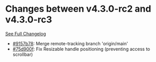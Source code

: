 # Changes between v4.3.0-rc2 and v4.3.0-rc3

[See Full Changelog](https://github.com/pydio/cells/compare/v4.3.0-rc2...v4.3.0-rc3)

- [#9157b78](https://github.com/pydio/cells/commit/9157b784f7da3871f5fe5bbf806cd4df8c908b9c): Merge remote-tracking branch 'origin/main'
- [#75d900f](https://github.com/pydio/cells/commit/75d900f89b06c6077fb67a8b020dc8aeaf63e4af): Fix Resizable handle positioning (preventing access to scrollbar)

